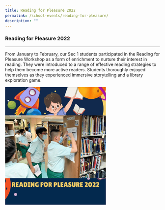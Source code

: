 ```yaml
---
title: Reading for Pleasure 2022
permalink: /school-events/reading-for-pleasure/
description: ""
---
```

### **Reading for Pleasure 2022**
-----------------------------------------------------------------------------
From January to February, our Sec 1 students participated in the Reading for Pleasure Workshop as a form of enrichment to nurture their interest in reading. They were introduced to a range of effective reading strategies to help them become more active readers. Students thoroughly enjoyed themselves as they experienced immersive storytelling and a library exploration game.

<img src="/images/Reading%20for%20Pleasure%202022.gif" 
     style="width:65%">